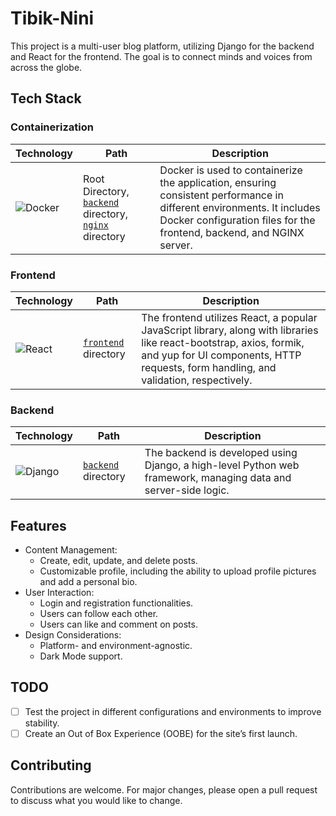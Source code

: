 # Tibik-Nini

This project is a multi-user blog platform, utilizing Django for the backend and React for the frontend. The goal is to connect minds and voices from across the globe.

## Tech Stack
### Containerization
| Technology | Path | Description |
|------------|------|-------------|
| ![Docker](https://img.shields.io/badge/docker-%230db7ed.svg?style=flat-square&logo=docker&logoColor=white) | Root Directory, [`backend`](./backend) directory, [`nginx`](./nginx) directory | Docker is used to containerize the application, ensuring consistent performance in different environments. It includes Docker configuration files for the frontend, backend, and NGINX server. |

### Frontend
| Technology | Path | Description |
|------------|------|-------------|
| ![React](https://img.shields.io/badge/react-%2320232a.svg?style=flat-square&logo=react&logoColor=%2361DAFB) | [`frontend`](./frontend) directory | The frontend utilizes React, a popular JavaScript library, along with libraries like react-bootstrap, axios, formik, and yup for UI components, HTTP requests, form handling, and validation, respectively. |

### Backend
| Technology | Path | Description |
|------------|------|-------------|
| ![Django](https://img.shields.io/badge/django-%23092E20.svg?style=flat-square&logo=django&logoColor=white) | [`backend`](./backend) directory | The backend is developed using Django, a high-level Python web framework, managing data and server-side logic. |

## Features

- Content Management:
    - Create, edit, update, and delete posts.
    - Customizable profile, including the ability to upload profile pictures and add a personal bio.
- User Interaction:
    - Login and registration functionalities.
    - Users can follow each other.
    - Users can like and comment on posts.
- Design Considerations:
    - Platform- and environment-agnostic.
    - Dark Mode support.

## TODO
- [ ] Test the project in different configurations and environments to improve stability.
- [ ] Create an Out of Box Experience (OOBE) for the site’s first launch.

## Contributing
Contributions are welcome. For major changes, please open a pull request to discuss what you would like to change.
